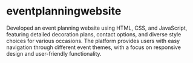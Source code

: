 # eventplanningwebsite
Developed an event planning website using HTML, CSS, and JavaScript, featuring detailed decoration plans, contact options, and diverse style choices for various occasions.
The platform provides users with easy navigation through different event themes, with a focus on responsive design and user-friendly functionality.

